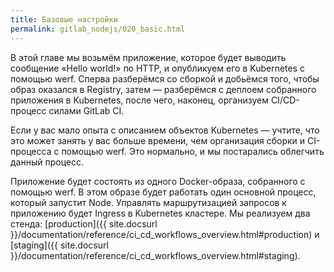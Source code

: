 ```yaml
---
title: Базовые настройки
permalink: gitlab_nodejs/020_basic.html
---
```


В этой главе мы возьмём приложение, которое будет выводить сообщение «Hello world!» по HTTP, и опубликуем его в Kubernetes с помощью werf. Сперва разберёмся со сборкой и добьёмся того, чтобы образ оказался в Registry, затем — разберёмся с деплоем собранного приложения в Kubernetes, после чего, наконец, организуем CI/CD-процесс силами GitLab CI.

Если у вас мало опыта с описанием объектов Kubernetes — учтите, что это может занять у вас больше времени, чем организация сборки и CI-процесса с помощью werf. Это нормально, и мы постарались облегчить данный процесс.

Приложение будет состоять из одного Docker-образа, собранного с помощью werf. В этом образе будет работать один основной процесс, который запустит Node. Управлять маршрутизацией запросов к приложению будет Ingress в Kubernetes кластере. Мы реализуем два стенда: [production]({{ site.docsurl }}/documentation/reference/ci_cd_workflows_overview.html#production) и [staging]({{ site.docsurl }}/documentation/reference/ci_cd_workflows_overview.html#staging).

<div id="go-forth-button">
    <go-forth url="020_basic/10_build.html" label="Сборка" framework="{{ page.label_framework }}" ci="{{ page.label_ci }}" guide-code="{{ page.guide_code }}" base-url="{{ site.baseurl }}"></go-forth>
</div>
